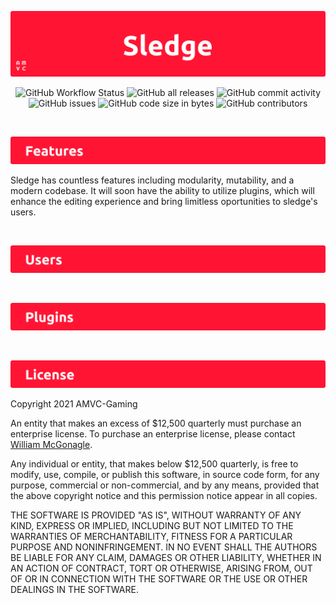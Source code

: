 ![Logo](https://github.com/William-McGonagle/sledgehammer/blob/master/.github/media/cover.png?raw=true)

<p align="center">
<img alt="GitHub Workflow Status" src="https://img.shields.io/github/workflow/status/william-mcgonagle/sledgehammer/Build">
<img alt="GitHub all releases" src="https://img.shields.io/github/downloads/william-mcgonagle/sledgehammer/total">
<img alt="GitHub commit activity" src="https://img.shields.io/github/commit-activity/y/william-mcgonagle/sledgehammer">
<img alt="GitHub issues" src="https://img.shields.io/github/issues/william-mcgonagle/sledgehammer">
<img alt="GitHub code size in bytes" src="https://img.shields.io/github/languages/code-size/william-mcgonagle/sledgehammer">
<img alt="GitHub contributors" src="https://img.shields.io/github/contributors/william-mcgonagle/sledgehammer">
</p>

&nbsp;

<img alt="Features" src="https://github.com/William-McGonagle/sledgehammer/blob/master/.github/media/headers/features.png?raw=true">

Sledge has countless features including modularity, mutability, and a modern codebase. It will soon have the ability to utilize plugins, which will enhance the editing experience and bring limitless oportunities to sledge's users. 

&nbsp;

<img alt="Users" src="https://github.com/William-McGonagle/sledgehammer/blob/master/.github/media/headers/users.png?raw=true">

&nbsp;

<img alt="Plugins" src="https://github.com/William-McGonagle/sledgehammer/blob/master/.github/media/headers/plugins.png?raw=true">

&nbsp;

<img alt="License" src="https://github.com/William-McGonagle/sledgehammer/blob/master/.github/media/headers/license.png?raw=true">

Copyright 2021 AMVC-Gaming

An entity that makes an excess of $12,500 quarterly must purchase an enterprise license. To purchase an enterprise license, please contact [William McGonagle](mailto:wpmcgonagle@gmail.com). 

Any individual or entity, that makes below $12,500 quarterly, is free to modify, use, compile, or publish this software, in source code form, for any purpose, commercial or non-commercial, and by any means, provided that the above copyright notice and this permission notice appear in all copies.

THE SOFTWARE IS PROVIDED "AS IS", WITHOUT WARRANTY OF ANY KIND, EXPRESS OR IMPLIED, INCLUDING BUT NOT LIMITED TO THE WARRANTIES OF MERCHANTABILITY, FITNESS FOR A PARTICULAR PURPOSE AND NONINFRINGEMENT. IN NO EVENT SHALL THE AUTHORS BE LIABLE FOR ANY CLAIM, DAMAGES OR OTHER LIABILITY, WHETHER IN AN ACTION OF CONTRACT, TORT OR OTHERWISE, ARISING FROM, OUT OF OR IN CONNECTION WITH THE SOFTWARE OR THE USE OR OTHER DEALINGS IN THE SOFTWARE.

